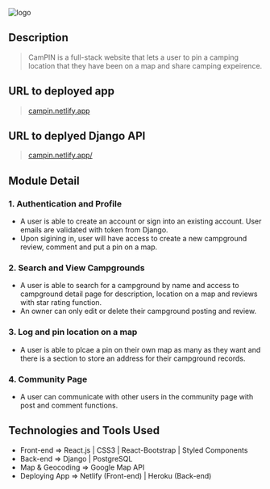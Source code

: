 
![logo](https://user-images.githubusercontent.com/92760530/163725919-613ac686-5b8a-423b-98c6-7280cacd7071.jpeg)

## Description
> CamPIN is a full-stack website that lets a user to pin a camping location that they have been on a map and share camping expeirence.

## URL to deployed app
> [campin.netlify.app](https://campin.netlify.app/)

## URL to deplyed Django API
> [campin.netlify.app/](https://campin-project.herokuapp.com/)

## Module Detail

### 1. Authentication and Profile
* A user is able to create an account or sign into an existing account. User emails are validated with token from Django.
* Upon sigining in, user will have access to create a new campground review, comment and put a pin on a map.

### 2. Search and View Campgrounds
* A user is able to search for a campground by name and access to campground detail page for description, location on a map and reviews with star rating function.
* An owner can only edit or delete their campground posting and review. 

### 3. Log and pin location on a map
* A user is able to plcae a pin on their own map as many as they want and there is a section to store an address for their campground records.

### 4. Community Page

* A user can communicate with other users in the community page with post and comment functions.

## Technologies and Tools Used
* Front-end => React.js | CSS3 | React-Bootstrap | Styled Components
* Back-end => Django | PostgreSQL
* Map & Geocoding => Google Map API
* Deploying App => Netlify (Front-end) | Heroku (Back-end)